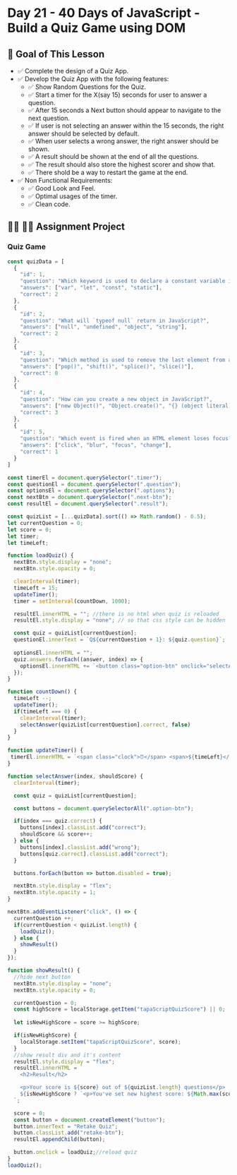 # Day 21 - 40 Days of JavaScript - Build a Quiz Game using DOM

## **🎯 Goal of This Lesson**

- ✅ Complete the design of a Quiz App.
- ✅ Develop the Quiz App with the following features:
  - ✅ Show Random Questions for the Quiz.
  - ✅ Start a timer for the X(say 15) seconds for user to answer a question.
  - ✅ After 15 seconds a Next button should appear to navigate to the next question.
  - ✅ If user is not selecting an answer within the 15 seconds, the right answer should be selected by default.
  - ✅ When user selects a wrong answer, the right answer should be shown.
  - ✅ A result should be shown at the end of all the questions.
  - ✅ The result should also store the highest scorer and show that.
  - ✅ There shold be a way to restart the game at the end.
- ✅ Non Functional Requirements:
  - ✅ Good Look and Feel.
  - ✅ Optimal usages of the timer.
  - ✅ Clean code.


## **👩‍💻 🧑‍💻 Assignment Project**

### Quiz Game

```js
const quizData = [
  {
    "id": 1,
    "question": "Which keyword is used to declare a constant variable in JavaScript?",
    "answers": ["var", "let", "const", "static"],
    "correct": 2
  },
  {
    "id": 2,
    "question": "What will `typeof null` return in JavaScript?",
    "answers": ["null", "undefined", "object", "string"],
    "correct": 2
  },
  {
    "id": 3,
    "question": "Which method is used to remove the last element from an array?",
    "answers": ["pop()", "shift()", "splice()", "slice()"],
    "correct": 0
  },
  {
    "id": 4,
    "question": "How can you create a new object in JavaScript?",
    "answers": ["new Object()", "Object.create()", "{} (object literal)", "All of the above"],
    "correct": 3
  },
  {
    "id": 5,
    "question": "Which event is fired when an HTML element loses focus?",
    "answers": ["click", "blur", "focus", "change"],
    "correct": 1
  }
]

const timerEl = document.querySelector(".timer");
const questionEl = document.querySelector(".question");
const optionsEl = document.querySelector(".options");
const nextBtn = document.querySelector(".next-btn");
const resultEl = document.querySelector(".result");

const quizList = [...quizData].sort(() => Math.random() - 0.5);
let currentQuestion = 0;
let score = 0;
let timer;
let timeLeft; 

function loadQuiz() {
  nextBtn.style.display = "none";
  nextBtn.style.opacity = 0;

  clearInterval(timer);
  timeLeft = 15;
  updateTimer();
  timer = setInterval(countDown, 1000);

  resultEl.innerHTML = ""; //there is no html when quiz is reloaded
  resultEl.style.display = "none"; // so that css style can be hidden

  const quiz = quizList[currentQuestion];
  questionEl.innerText = `Q${currentQuestion + 1}: ${quiz.question}`;
  
  optionsEl.innerHTML = "";
  quiz.answers.forEach((answer, index) => {
    optionsEl.innerHTML += `<button class="option-btn" onclick="selectAnswer(${index}, ${true})">${answer}</button>`
  });
}

function countDown() {
  timeLeft --;
  updateTimer();
  if(timeLeft === 0) {
    clearInterval(timer);
    selectAnswer(quizList[currentQuestion].correct, false)
  }
}

function updateTimer() {
 timerEl.innerHTML = `<span class="clock">⏰</span> <span>${timeLeft}</span> `;
}

function selectAnswer(index, shouldScore) {
  clearInterval(timer);

  const quiz = quizList[currentQuestion];

  const buttons = document.querySelectorAll(".option-btn");

  if(index === quiz.correct) {
    buttons[index].classList.add("correct");
    shouldScore && score++;
  } else {
    buttons[index].classList.add("wrong");
    buttons[quiz.correct].classList.add("correct");
  }

  buttons.forEach(button => button.disabled = true);

  nextBtn.style.display = "flex";
  nextBtn.style.opacity = 1;
}

nextBtn.addEventListener("click", () => {
  currentQuestion ++;
  if(currentQuestion < quizList.length) {
    loadQuiz();
  } else {
    showResult()
  }
});

function showResult() {
  //hide next button
  nextBtn.style.display = "none";
  nextBtn.style.opacity = 0;

  currentQuestion = 0;
  const highScore = localStorage.getItem("tapaScriptQuizScore") || 0;
  
  let isNewHighScore = score >= highScore;

  if(isNewHighScore) {
    localStorage.setItem("tapaScriptQuizScore", score);
  }
  //show result div and it's content
  resultEl.style.display = "flex";
  resultEl.innerHTML = `
    <h2>Result</h2>

    <p>Your score is ${score} out of ${quizList.length} questions</p>
    ${isNewHighScore ? `<p>You've set new highest score: ${Math.max(score, highScore)}</p>` : `<p>Highest Score is: ${Math.max(score, highScore)}</p>`}
  `;

  score = 0;
  const button = document.createElement("button");
  button.innerText = "Retake Quiz";
  button.classList.add("retake-btn");
  resultEl.appendChild(button);

  button.onclick = loadQuiz;//reload quiz
}
loadQuiz();
```